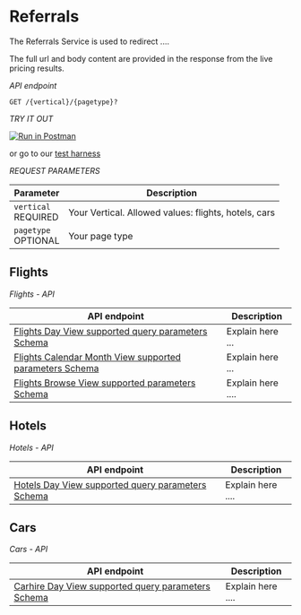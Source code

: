 # Referrals

The Referrals Service is used to redirect ....

The full url and body content are provided in the response from the live pricing results.



*API endpoint*

`GET /{vertical}/{pagetype}?`


*TRY IT OUT*

[![Run in Postman](https://run.pstmn.io/button.svg)](https://app.getpostman.com/run-collection/31ff523d2ff9186107e1)

 or go to our [test harness](http://business.skyscanner.net/portal/en-GB/Documentation/FlightsLivePricingQuickStart)

*REQUEST PARAMETERS*

| Parameter | Description |
| --------- | ------- |
| ```vertical``` <br><span class="required">REQUIRED</span> | Your Vertical. Allowed values: flights, hotels, cars|
| ```pagetype``` <br><span class="required">OPTIONAL</span> | Your page type|

## Flights

*Flights - API*

| API endpoint | Description  |
| --- | ---|
| [Flights Day View supported query parameters Schema](#flights-day-view-supported-query-parameters-schema) | Explain here ... |
| [Flights Calendar Month View supported parameters Schema](#flights-calendar-month-view-supported-query-parameters-schema) | Explain here ... |
| [Flights Browse View supported parameters Schema](#flights-browse-view-supported-parameters-schema) | Explain here ...</b>. |



## Hotels

*Hotels - API*

| API endpoint | Description  |
| --- | ---|
| [Hotels Day View supported query parameters Schema](#hotels-day-view-supported-query-parameters-schema) | Explain here ...</b>. |



## Cars


*Cars - API*

| API endpoint | Description  |
| --- | ---|
| [Carhire Day View supported query parameters Schema](#carhire-day-view-supported-query-parameters-schema) | Explain here ...</b>. |


